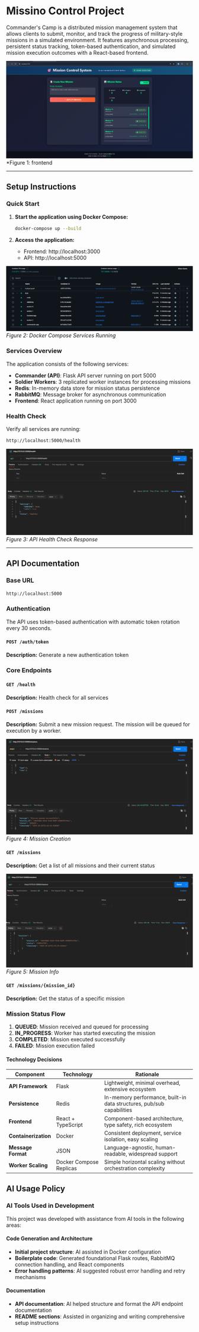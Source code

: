 # Missino Control Project
Commander's Camp is a distributed mission management system that allows clients to submit, monitor, and track the progress of military-style missions in a simulated environment. It features asynchronous processing, persistent status tracking, token-based authentication, and simulated mission execution outcomes with a React-based frontend.

![System Overview](https://github.com/vaibhav-sd/MissionControlProject/blob/master/images/frontend.png)
*Figure 1: frontend

---

## Setup Instructions


### Quick Start

1. **Start the application using Docker Compose:**
   ```bash
   docker-compose up --build
   ```

2. **Access the application:**
   - Frontend: http://localhost:3000
   - API: http://localhost:5000

![Docker Services](https://github.com/vaibhav-sd/MissionControlProject/blob/master/images/docker.png)
*Figure 2: Docker Compose Services Running*

### Services Overview

The application consists of the following services:
- **Commander (API)**: Flask API server running on port 5000
- **Soldier Workers**: 3 replicated worker instances for processing missions
- **Redis**: In-memory data store for mission status persistence
- **RabbitMQ**: Message broker for asynchronous communication
- **Frontend**: React application running on port 3000

### Health Check
Verify all services are running:
```bash
http://localhost:5000/health
```

![Health Check Response](https://github.com/vaibhav-sd/MissionControlProject/blob/master/images/health_check.png)
*Figure 3: API Health Check Response*

---

##  API Documentation

### Base URL
`http://localhost:5000`

### Authentication
The API uses token-based authentication with automatic token rotation every 30 seconds.

#### `POST /auth/token`
**Description:** Generate a new authentication token

### Core Endpoints

#### `GET /health`
**Description:** Health check for all services

#### `POST /missions`
**Description:** Submit a new mission request. The mission will be queued for execution by a worker.

![Health Check Response](https://github.com/vaibhav-sd/MissionControlProject/blob/master/images/creating_mission.png)
*Figure 4: Mission Creation*

#### `GET /missions`
**Description:** Get a list of all missions and their current status

![Health Check Response](https://github.com/vaibhav-sd/MissionControlProject/blob/master/images/getting_mission_info.png)
*Figure 5: Mission Info*


#### `GET /missions/{mission_id}`
**Description:** Get the status of a specific mission

### Mission Status Flow
1. **QUEUED**: Mission received and queued for processing
2. **IN_PROGRESS**: Worker has started executing the mission
3. **COMPLETED**: Mission executed successfully
4. **FAILED**: Mission execution failed


#### Technology Decisions

| Component | Technology | Rationale |
|-----------|------------|----------|
| **API Framework** | Flask | Lightweight, minimal overhead, extensive ecosystem |
| **Persistence** | Redis | In-memory performance, built-in data structures, pub/sub capabilities |
| **Frontend** | React + TypeScript | Component-based architecture, type safety, rich ecosystem |
| **Containerization** | Docker | Consistent deployment, service isolation, easy scaling |
| **Message Format** | JSON | Language-agnostic, human-readable, widespread support |
| **Worker Scaling** | Docker Compose Replicas | Simple horizontal scaling without orchestration complexity |



## AI Usage Policy

### AI Tools Used in Development
This project was developed with assistance from AI tools in the following areas:

#### Code Generation and Architecture
- **Initial project structure**: AI assisted in Docker configuration
- **Boilerplate code**: Generated foundational Flask routes, RabbitMQ connection handling, and React components
- **Error handling patterns**: AI suggested robust error handling and retry mechanisms

#### Documentation
- **API documentation**: AI helped structure and format the API endpoint documentation
- **README sections**: Assisted in organizing and writing comprehensive setup instructions